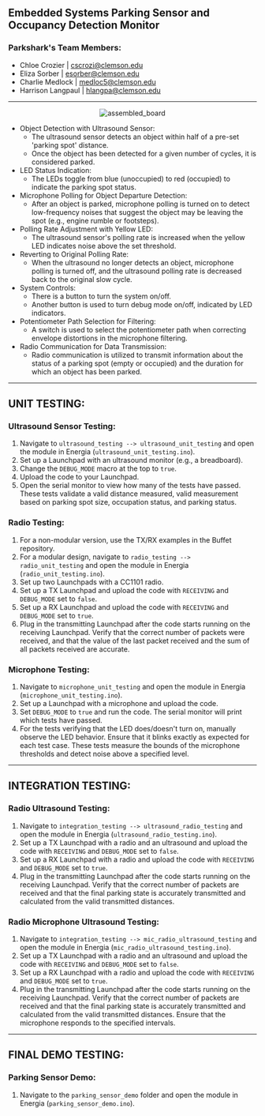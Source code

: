 ## Embedded Systems Parking Sensor and Occupancy Detection Monitor
### Parkshark's Team Members:

- Chloe Crozier | [cscrozi@clemson.edu](mailto:cscrozi@clemson.edu)
- Eliza Sorber | [esorber@clemson.edu](mailto:esorber@clemson.edu)
- Charlie Medlock | [medloc5@clemson.edu](mailto:medloc5@clemson.edu)
- Harrison Langpaul | [hlangpa@clemson.edu](mailto:hlangpa@clemson.edu)

---
<p align="center">
  <img alt="assembled_board" src="https://github.com/ChloeCrozier/parking_sensor/assets/40836363/cc4f9a4d-c46a-4614-bfc9-053440b35001">
</p>

- Object Detection with Ultrasound Sensor:
  - The ultrasound sensor detects an object within half of a pre-set 'parking spot' distance.
  - Once the object has been detected for a given number of cycles, it is considered parked.
- LED Status Indication:
  - The LEDs toggle from blue (unoccupied) to red (occupied) to indicate the parking spot status.
- Microphone Polling for Object Departure Detection:
  - After an object is parked, microphone polling is turned on to detect low-frequency noises that suggest the object may be leaving the spot (e.g., engine rumble or footsteps).
- Polling Rate Adjustment with Yellow LED:
  - The ultrasound sensor's polling rate is increased when the yellow LED indicates noise above the set threshold.
- Reverting to Original Polling Rate:
  - When the ultrasound no longer detects an object, microphone polling is turned off, and the ultrasound polling rate is decreased back to the original slow cycle.
- System Controls:
  - There is a button to turn the system on/off.
  - Another button is used to turn debug mode on/off, indicated by LED indicators.
- Potentiometer Path Selection for Filtering:
  - A switch is used to select the potentiometer path when correcting envelope distortions in the microphone filtering.
- Radio Communication for Data Transmission:
  - Radio communication is utilized to transmit information about the status of a parking spot (empty or occupied) and the duration for which an object has been parked.

---

## UNIT TESTING:

### Ultrasound Sensor Testing:

1. Navigate to `ultrasound_testing --> ultrasound_unit_testing` and open the module in Energia (`ultrasound_unit_testing.ino`).
2. Set up a Launchpad with an ultrasound monitor (e.g., a breadboard).
3. Change the `DEBUG_MODE` macro at the top to `true`.
4. Upload the code to your Launchpad.
5. Open the serial monitor to view how many of the tests have passed. These tests validate a valid distance measured, valid measurement based on parking spot size, occupation status, and parking status.

### Radio Testing:

1. For a non-modular version, use the TX/RX examples in the Buffet repository.
2. For a modular design, navigate to `radio_testing --> radio_unit_testing` and open the module in Energia (`radio_unit_testing.ino`).
3. Set up two Launchpads with a CC1101 radio.
4. Set up a TX Launchpad and upload the code with `RECEIVING` and `DEBUG_MODE` set to `false`.
5. Set up a RX Launchpad and upload the code with `RECEIVING` and `DEBUG_MODE` set to `true`.
6. Plug in the transmitting Launchpad after the code starts running on the receiving Launchpad. Verify that the correct number of packets were received, and that the value of the last packet received and the sum of all packets received are accurate.

### Microphone Testing:

1. Navigate to `microphone_unit_testing` and open the module in Energia (`microphone_unit_testing.ino`).
2. Set up a Launchpad with a microphone and upload the code.
3. Set `DEBUG_MODE` to `true` and run the code. The serial monitor will print which tests have passed.
4. For the tests verifying that the LED does/doesn't turn on, manually observe the LED behavior. Ensure that it blinks exactly as expected for each test case. These tests measure the bounds of the microphone thresholds and detect noise above a specified level.

---

## INTEGRATION TESTING:

### Radio Ultrasound Testing:

1. Navigate to `integration_testing --> ultrasound_radio_testing` and open the module in Energia (`ultrasound_radio_testing.ino`).
2. Set up a TX Launchpad with a radio and an ultrasound and upload the code with `RECEIVING` and `DEBUG_MODE` set to `false`.
3. Set up a RX Launchpad with a radio and upload the code with `RECEIVING` and `DEBUG_MODE` set to `true`.
4. Plug in the transmitting Launchpad after the code starts running on the receiving Launchpad. Verify that the correct number of packets are received and that the final parking state is accurately transmitted and calculated from the valid transmitted distances.

### Radio Microphone Ultrasound Testing:

1. Navigate to `integration_testing --> mic_radio_ultrasound_testing` and open the module in Energia (`mic_radio_ultrasound_testing.ino`).
2. Set up a TX Launchpad with a radio and an ultrasound and upload the code with `RECEIVING` and `DEBUG_MODE` set to `false`.
3. Set up a RX Launchpad with a radio and upload the code with `RECEIVING` and `DEBUG_MODE` set to `true`.
4. Plug in the transmitting Launchpad after the code starts running on the receiving Launchpad. Verify that the correct number of packets are received and that the final parking state is accurately transmitted and calculated from the valid transmitted distances. Ensure that the microphone responds to the specified intervals.

---

## FINAL DEMO TESTING:

### Parking Sensor Demo:

1. Navigate to the `parking_sensor_demo` folder and open the module in Energia (`parking_sensor_demo.ino`).
